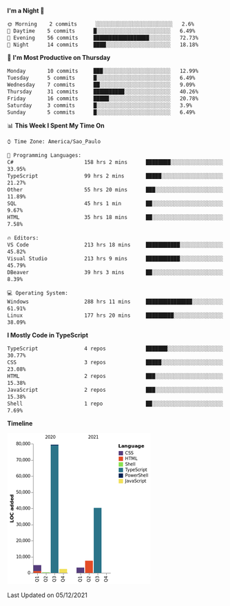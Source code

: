 <!--START_SECTION:waka-->
**I'm a Night 🦉** 

```text
🌞 Morning    2 commits      ░░░░░░░░░░░░░░░░░░░░░░░░░   2.6% 
🌆 Daytime    5 commits      █░░░░░░░░░░░░░░░░░░░░░░░░   6.49% 
🌃 Evening    56 commits     ██████████████████░░░░░░░   72.73% 
🌙 Night      14 commits     ████░░░░░░░░░░░░░░░░░░░░░   18.18%

```
📅 **I'm Most Productive on Thursday** 

```text
Monday       10 commits     ███░░░░░░░░░░░░░░░░░░░░░░   12.99% 
Tuesday      5 commits      █░░░░░░░░░░░░░░░░░░░░░░░░   6.49% 
Wednesday    7 commits      ██░░░░░░░░░░░░░░░░░░░░░░░   9.09% 
Thursday     31 commits     ██████████░░░░░░░░░░░░░░░   40.26% 
Friday       16 commits     █████░░░░░░░░░░░░░░░░░░░░   20.78% 
Saturday     3 commits      █░░░░░░░░░░░░░░░░░░░░░░░░   3.9% 
Sunday       5 commits      █░░░░░░░░░░░░░░░░░░░░░░░░   6.49%

```


📊 **This Week I Spent My Time On** 

```text
⌚︎ Time Zone: America/Sao_Paulo

💬 Programming Languages: 
C#                       158 hrs 2 mins      ████████░░░░░░░░░░░░░░░░░   33.95% 
TypeScript               99 hrs 2 mins       █████░░░░░░░░░░░░░░░░░░░░   21.27% 
Other                    55 hrs 20 mins      ███░░░░░░░░░░░░░░░░░░░░░░   11.89% 
SQL                      45 hrs 1 min        ██░░░░░░░░░░░░░░░░░░░░░░░   9.67% 
HTML                     35 hrs 18 mins      ██░░░░░░░░░░░░░░░░░░░░░░░   7.58%

🔥 Editors: 
VS Code                  213 hrs 18 mins     ███████████░░░░░░░░░░░░░░   45.82% 
Visual Studio            213 hrs 9 mins      ███████████░░░░░░░░░░░░░░   45.79% 
DBeaver                  39 hrs 3 mins       ██░░░░░░░░░░░░░░░░░░░░░░░   8.39%

💻 Operating System: 
Windows                  288 hrs 11 mins     ███████████████░░░░░░░░░░   61.91% 
Linux                    177 hrs 20 mins     █████████░░░░░░░░░░░░░░░░   38.09%

```

**I Mostly Code in TypeScript** 

```text
TypeScript               4 repos             ███████░░░░░░░░░░░░░░░░░░   30.77% 
CSS                      3 repos             █████░░░░░░░░░░░░░░░░░░░░   23.08% 
HTML                     2 repos             ███░░░░░░░░░░░░░░░░░░░░░░   15.38% 
JavaScript               2 repos             ███░░░░░░░░░░░░░░░░░░░░░░   15.38% 
Shell                    1 repo              ██░░░░░░░░░░░░░░░░░░░░░░░   7.69%

```


**Timeline**

![Chart not found](https://raw.githubusercontent.com/jonhoffmam/jonhoffmam/master/charts/bar_graph.png) 


 Last Updated on 05/12/2021
<!--END_SECTION:waka-->
